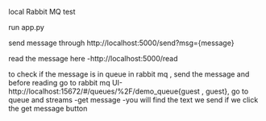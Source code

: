local Rabbit MQ test 

run app.py

send message through http://localhost:5000/send?msg={message}

read the message here -http://localhost:5000/read

to check if the message is in queue in rabbit mq , send the message and before reading go to rabbit mq UI-http://localhost:15672/#/queues/%2F/demo_queue{guest , guest}, go to queue and streams -get message -you will find the text we send if we click the get message button
